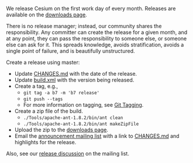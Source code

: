 We release Cesium on the first work day of every month.  Releases are available on the [downloads page](https://github.com/AnalyticalGraphicsInc/cesium/downloads).

There is no release manager; instead, our community shares the responsibility.  Any committer can create the release for a given month, and at any point, they can pass the responsibility to someone else, or someone else can ask for it.  This spreads knowledge, avoids stratification, avoids a single point of failure, and is beautifully unstructured.

Create a release using master:
* Update [CHANGES.md](https://github.com/AnalyticalGraphicsInc/cesium/blob/master/CHANGES.md) with the date of the release.
* Update [build.xml](https://github.com/AnalyticalGraphicsInc/cesium/blob/master/build.xml) with the version being released.
* Create a tag, e.g.,
   * `git tag -a b7 -m 'b7 release'`
   * `git push --tags`
   * For more information on tagging, see [Git Tagging](http://learn.github.com/p/tagging.html).
* Create a zip file of the build.
   * `./Tools/apache-ant-1.8.2/bin/ant clean`
   * `./Tools/apache-ant-1.8.2/bin/ant makeZipFile`
* Upload the zip to the [downloads page](https://github.com/AnalyticalGraphicsInc/cesium/downloads).
* Email the [announcement mailing list](https://groups.google.com/forum/#!forum/cesium-announce) with a link to [CHANGES.md](https://github.com/AnalyticalGraphicsInc/cesium/blob/master/CHANGES.md) and highlights for the release.

Also, see our [release discussion](https://groups.google.com/forum/#!topic/cesium-dev/ArfdodoROTo) on the mailing list.